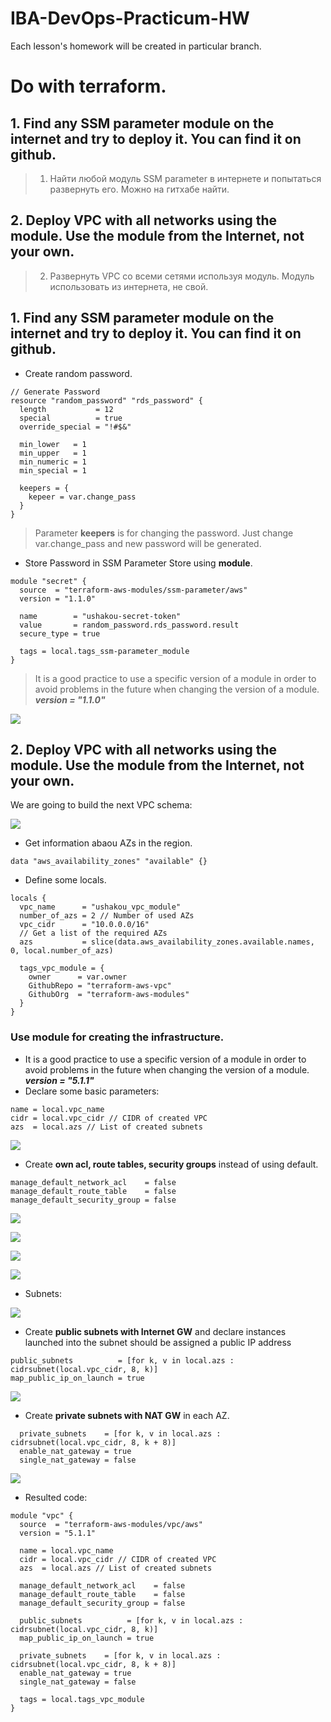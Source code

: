 # IBA-DevOps-Practicum-HW
Each lesson's homework will be created in particular branch.


# Do with terraform.
## 1.	Find any SSM parameter module on the internet and try to deploy it. You can find it on github.
> 1.	Найти любой модуль SSM parameter в интернете и попытаться развернуть его. Можно на гитхабе найти.
## 2.	Deploy VPC with all networks using the module. Use the module from the Internet, not your own.
> 2.    Развернуть VPC со всеми сетями используя модуль. Модуль использовать из интернета, не свой.

## 1.	Find any SSM parameter module on the internet and try to deploy it. You can find it on github.

- Create random password.
```
// Generate Password
resource "random_password" "rds_password" {
  length           = 12
  special          = true
  override_special = "!#$&"

  min_lower   = 1
  min_upper   = 1
  min_numeric = 1
  min_special = 1

  keepers = {
    kepeer = var.change_pass
  }
}
```
> Parameter **keepers** is for changing the password. Just change var.change_pass and new password will be generated.

- Store Password in SSM Parameter Store using **module**.
```
module "secret" {
  source  = "terraform-aws-modules/ssm-parameter/aws"
  version = "1.1.0"

  name        = "ushakou-secret-token"
  value       = random_password.rds_password.result
  secure_type = true

  tags = local.tags_ssm-parameter_module
}
```
> It is a good practiсe to use a specific version of a module in order to avoid problems in the future when changing the version of a module. ***version = "1.1.0"***

![](/img/Screenshot_10.jpg)


## 2.	Deploy VPC with all networks using the module. Use the module from the Internet, not your own.

We are going to build the next VPC schema:

![](/img/Screenshot_1.jpg)

- Get information abaou AZs in the region.
```
data "aws_availability_zones" "available" {}
```

- Define some locals.
 
```
locals {
  vpc_name      = "ushakou_vpc_module"
  number_of_azs = 2 // Number of used AZs
  vpc_cidr      = "10.0.0.0/16"
  // Get a list of the required AZs
  azs           = slice(data.aws_availability_zones.available.names, 0, local.number_of_azs)

  tags_vpc_module = {
    owner      = var.owner
    GithubRepo = "terraform-aws-vpc"
    GithubOrg  = "terraform-aws-modules"
  }
}
```

### Use module for creating the infrastructure.
- It is a good practiсe to use a specific version of a module in order to avoid problems in the future when changing the version of a module. ***version = "5.1.1"***
- Declare some basic parameters:
```
name = local.vpc_name 
cidr = local.vpc_cidr // CIDR of created VPC
azs  = local.azs // List of created subnets
```

![](/img/Screenshot_2.jpg)

- Create **own acl, route tables, security groups** instead of using default.
```
manage_default_network_acl    = false
manage_default_route_table    = false
manage_default_security_group = false
```

![](/img/Screenshot_4.jpg)

![](/img/Screenshot_5.jpg)

![](/img/Screenshot_6.jpg)

![](/img/Screenshot_7.jpg)

- Subnets:

![](/img/Screenshot_3.jpg)

- Create **public subnets with Internet GW** and declare instances launched into the subnet should be assigned a public IP address
```
public_subnets          = [for k, v in local.azs : cidrsubnet(local.vpc_cidr, 8, k)]
map_public_ip_on_launch = true
```  

![](/img/Screenshot_8.jpg)

- Create **private subnets with NAT GW** in each AZ.
```
  private_subnets    = [for k, v in local.azs : cidrsubnet(local.vpc_cidr, 8, k + 8)]
  enable_nat_gateway = true
  single_nat_gateway = false
```

![](/img/Screenshot_9.jpg)

- Resulted code:

```
module "vpc" {
  source  = "terraform-aws-modules/vpc/aws"
  version = "5.1.1"

  name = local.vpc_name 
  cidr = local.vpc_cidr // CIDR of created VPC
  azs  = local.azs // List of created subnets

  manage_default_network_acl    = false
  manage_default_route_table    = false
  manage_default_security_group = false

  public_subnets          = [for k, v in local.azs : cidrsubnet(local.vpc_cidr, 8, k)]
  map_public_ip_on_launch = true

  private_subnets    = [for k, v in local.azs : cidrsubnet(local.vpc_cidr, 8, k + 8)]
  enable_nat_gateway = true
  single_nat_gateway = false

  tags = local.tags_vpc_module
}
```
